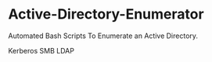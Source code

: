 # Active-Directory-Enumerator
Automated Bash Scripts To Enumerate an Active Directory.

Kerberos
SMB
LDAP
